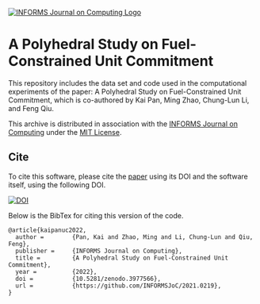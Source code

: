 [![INFORMS Journal on Computing Logo](https://INFORMSJoC.github.io/logos/INFORMS_Journal_on_Computing_Header.jpg)](https://pubsonline.informs.org/journal/ijoc)

# A Polyhedral Study on Fuel-Constrained Unit Commitment

This repository includes the data set and code used in the computational experiments of the paper: A Polyhedral Study on Fuel-Constrained Unit Commitment, which is co-authored by Kai Pan, Ming Zhao, Chung-Lun Li, and Feng Qiu.

This archive is distributed in association with the [INFORMS Journal on
Computing](https://pubsonline.informs.org/journal/ijoc) under the [MIT License](LICENSE).

<!---
# CacheTest

The software and data in this repository are a snapshot of the software and data
that were used in the research reported on in the paper 
[This is a Template](https://doi.org/10.1287/ijoc.2021.0934) by T. Ralphs. 
The snapshot is based on 
[this SHA](https://github.com/tkralphs/JoCTemplate/commit/f7f30c63adbcb0811e5a133e1def696b74f3ba15) 
in the development repository. 

**Important: This code is being developed on an on-going basis at 
https://github.com/tkralphs/JoCTemplate. Please go there if you would like to
get a more recent version or would like support**
--->

## Cite

To cite this software, please cite the [paper](https://doi.org/10.1287/ijoc.2021.0219) using its DOI and the software itself, using the following DOI.

[![DOI](https://zenodo.org/badge/285853815.svg)](https://zenodo.org/badge/latestdoi/285853815)

Below is the BibTex for citing this version of the code.

```
@article{kaipanuc2022,
  author =        {Pan, Kai and Zhao, Ming and Li, Chung-Lun and Qiu, Feng},
  publisher =     {INFORMS Journal on Computing},
  title =         {A Polyhedral Study on Fuel-Constrained Unit Commitment},
  year =          {2022},
  doi =           {10.5281/zenodo.3977566},
  url =           {https://github.com/INFORMSJoC/2021.0219},
}  
```

<!---
## Description

The goal of this software is to demonstrate the effect of cache optimization.

## Building

In Linux, to build the version that multiplies all elements of a vector by a
constant (used to obtain the results in [Figure 1](results/mult-test.png) in the
paper), stepping K elements at a time, execute the following commands.

```
make mult
```

Alternatively, to build the version that sums the elements of a vector (used
to obtain the results [Figure 2](results/sum-test.png) in the paper), stepping K
elements at a time, do the following.

```
make clean
make sum
```

Be sure to make clean before building a different version of the code.

## Results

Figure 1 in the paper shows the results of the multiplication test with different
values of K using `gcc` 7.5 on an Ubuntu Linux box.

![Figure 1](results/mult-test.png)

Figure 2 in the paper shows the results of the sum test with different
values of K using `gcc` 7.5 on an Ubuntu Linux box.

![Figure 1](results/sum-test.png)

## Replicating

To replicate the results in [Figure 1](results/mult-test), do either

```
make mult-test
```
or
```
python test.py mult
```
To replicate the results in [Figure 2](results/sum-test), do either

```
make sum-test
```
or
```
python test.py sum
```

## Ongoing Development

This code is being developed on an on-going basis at the author's
[Github site](https://github.com/tkralphs/JoCTemplate).

## Support

For support in using this software, submit an
[issue](https://github.com/tkralphs/JoCTemplate/issues/new).
--->
